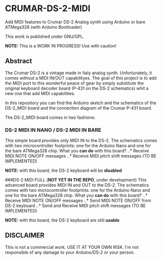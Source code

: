 # CRUMAR-DS-2-MIDI
Add MIDI features to Crumar DS-2 Analog synth using Arduino or bare ATMega328 (with Arduino Bootloader)

This work is published under GNU/GPL.

**NOTE:** This is a WORK IN PROGRESS! Use with caution!

## Abstract
The Crumar DS-2 is a vintage made in Italy analog synth. Unfortunately, it comes without a MIDI IN/OUT capabilityes.
The goal of this project is to add the MIDI port to this wonderful peace of gear by simply substitute the original keyboard decoder board (P-431 on the DS-2 schematics) whit a new one that add MIDI capabilities.

In this repository you can find the Arduino sketch and the schematics of the DS-2_MIDI board and the connection diagram of the Crumar P-431 board.

The DS-2_MIDI board comes in two fashions:

### DS-2 MIDI IN NANO / DS-2 MIDI IN BARE
This simple board provides only MIDI IN to the DS-2. The schematics comes with two microcontroller footprints: one for the Arduino Nano and one for the bare ATMega328 chip. What you **can do** with this board?
..* Receive MIDI NOTE ON/OFF messages
..* Receive MIDI pitch shift messages (TO BE IMPLEMENTED)

**NOTE:** with this board, the DS-2 keyboard will be **disabled**

###DS-2 MIDI FULL (**NOT YET IN THE REPO**, under development)
This advanced board provides MIDI IN and OUT to the DS-2. The schematics comes with two microcontroller footprints: one for the Arduino Nano and one for the bare ATMega328 chip. What you **can do** with this board?
..* Receive MIDI NOTE ON/OFF messages
..* Send MIDI NOTE ON/OFF from DS-2 keyboard
..* Send and Receive MIDI pitch shift messages (TO BE IMPLEMENTED)

**NOTE:** with this board, the DS-2 keyboard are still **usable**
 
## DISCLAIMER
This is not a commercial work. USE IT AT YOUR OWN RISK. I'm not responsible of any damage to your Arduino/DS-2 or your person.
